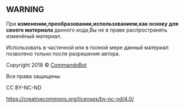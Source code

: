 ## **WARNING**


При **изменении,преобразовании,использованием,как основу для своего материала** данного кода,Вы не в праве распространять изменёный материал.

Использовать в частичной или в полной мере данный материал позволено только после разрешения автора.

Copyright 2018 © [СommandoBot](https://discord.io/TOPGAMERS)

Все права защищены.

CC BY-NC-ND

https://creativecommons.org/licenses/by-nc-nd/4.0/
